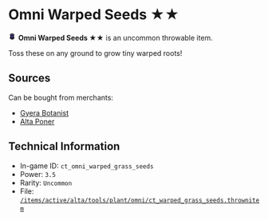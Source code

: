 # Omni Warped Seeds ★★

<img src="https://raw.githubusercontent.com/Ceterai/Enternia/main/items/active/alta/tools/plant/omni/ct_warped_grass_seeds.png" alt="Omni Warped Seeds ★★ icon" loading="lazy" height=16px width="auto" /> **Omni Warped Seeds ★★** is an uncommon throwable item.

Toss these on any ground to grow tiny warped roots!

## Sources

Can be bought from merchants:

- [Gyera Botanist](https://ceterai.github.io/MyEnternia/Wiki/GyeraBotanist)
- [Alta Poner](https://ceterai.github.io/MyEnternia/Wiki/AltaPoner)

## Technical Information

- In-game ID: `ct_omni_warped_grass_seeds`
- Power: `3.5`
- Rarity: `Uncommon`
- File: [`/items/active/alta/tools/plant/omni/ct_warped_grass_seeds.thrownitem`](https://github.com/Ceterai/Enternia/blob/main/items/active/alta/tools/plant/omni/ct_warped_grass_seeds.thrownitem)
